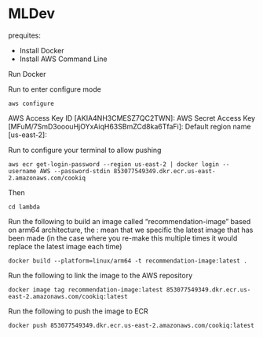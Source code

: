 # MLDev

prequites:

- Install Docker
- Install AWS Command Line

Run Docker

Run to enter configure mode

`aws configure`

AWS Access Key ID [AKIA4NH3CMESZ7QC2TWN]:
AWS Secret Access Key [MFuM/7SmD3ooouHjOYxAiqH63SBmZCd8ka6TfaFi]:
Default region name [us-east-2]:

Run to configure your terminal to allow pushing

`aws ecr get-login-password --region us-east-2 | docker login --username AWS --password-stdin 853077549349.dkr.ecr.us-east-2.amazonaws.com/cookiq`

Then

`cd lambda`

Run the following to build an image called “recommendation-image” based on arm64 architecture, the : mean that we specific the latest image that has been made (in the case where you re-make this multiple times it would replace the latest image each time)

`docker build --platform=linux/arm64 -t recommendation-image:latest .`

Run the following to link the image to the AWS repository

`docker image tag recommendation-image:latest 853077549349.dkr.ecr.us-east-2.amazonaws.com/cookiq:latest`

Run the following to push the image to ECR

`docker push 853077549349.dkr.ecr.us-east-2.amazonaws.com/cookiq:latest`
